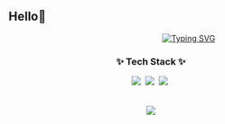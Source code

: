 ## Hello👋

<!--
**Choijina/Choijina** is a ✨ _special_ ✨ repository because its `README.md` (this file) appears on your GitHub profile.

Here are some ideas to get you started:

- 🔭 I’m currently working on ...
- 🌱 I’m currently learning ...
- 👯 I’m looking to collaborate on ...
- 🤔 I’m looking for help with ...
- 💬 Ask me about ...
- 📫 How to reach me: ...
- 😄 Pronouns: ...
- ⚡ Fun fact: ...
-->



<div align="center">
  &nbsp;&nbsp;&nbsp;&nbsp;&nbsp;&nbsp;&nbsp;&nbsp;&nbsp;&nbsp;&nbsp;&nbsp;&nbsp;&nbsp;&nbsp;&nbsp;&nbsp;&nbsp;&nbsp;&nbsp;&nbsp;&nbsp;&nbsp;&nbsp;&nbsp;&nbsp;&nbsp;&nbsp;&nbsp;&nbsp;&nbsp;&nbsp;&nbsp;
  <a href="https://git.io/typing-svg">
    <img src="https://readme-typing-svg.demolab.com/?lines=Welcome+to+Jina's+Github;" alt="Typing SVG" />
  </a>
</div>

<h3 align="center">✨ Tech Stack ✨</h3>
<div align="center">
  <img src="https://img.shields.io/badge/unity-20232a.svg?style=for-the-badge&logo=unity&logoColor=FFFFFF" />&nbsp
  <img src="https://img.shields.io/badge/javascript-F7DF1E.svg?style=for-the-badge&logo=javascript&logoColor=20232a" />&nbsp
  <img src="https://img.shields.io/badge/html5-E34F26.svg?style=for-the-badge&logo=html5&logoColor=white" />&nbsp
</div>
<br><br>

<div align="center">
  <img src="https://github-readme-stats.vercel.app/api/top-langs/?username=cja224&layout=compact" />
</div>
